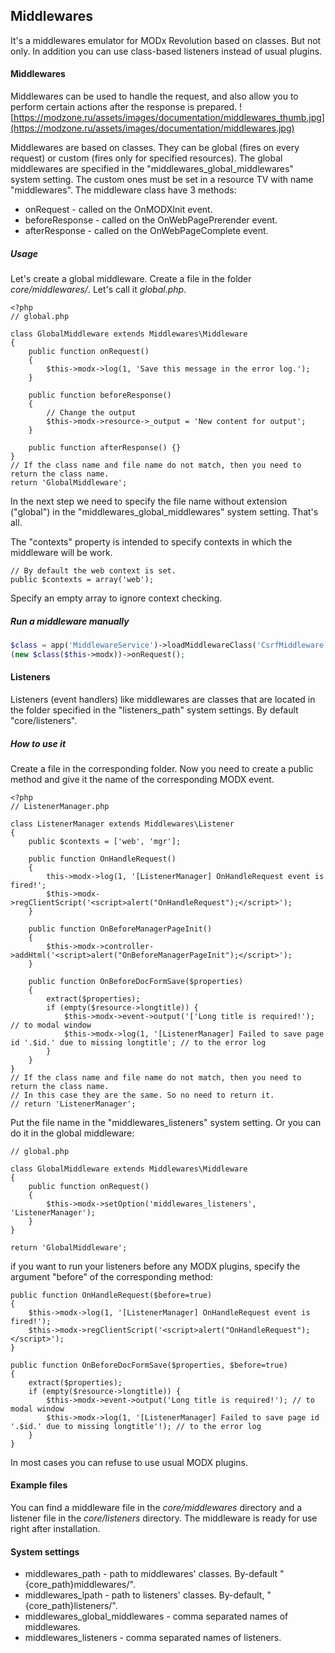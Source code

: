 ## Middlewares

It's a middlewares emulator for MODx Revolution based on classes. But not only. In addition you can use class-based listeners instead of usual plugins.

#### Middlewares
Middlewares can be used to handle the request, and also allow you to perform certain actions after the response is prepared.
![https://modzone.ru/assets/images/documentation/middlewares_thumb.jpg](https://modzone.ru/assets/images/documentation/middlewares.jpg)

Middlewares are based on classes. They can be global (fires on every request) or custom (fires only for specified resources). The global middlewares are specified in the "middlewares_global_middlewares" system setting. The custom ones must be set in a resource TV with name "middlewares".
The middleware class have 3 methods:
- onRequest - called on the OnMODXInit event.
- beforeResponse - called on the OnWebPagePrerender event.
- afterResponse - called on the OnWebPageComplete event.

##### Usage
Let's create a global middleware. Create a file in the folder *core/middlewares/*. Let's call it *global.php*. 
```$php
<?php 
// global.php

class GlobalMiddleware extends Middlewares\Middleware
{
    public function onRequest() 
    {
        $this->modx->log(1, 'Save this message in the error log.');
    }

    public function beforeResponse() 
    {
        // Change the output
        $this->modx->resource->_output = 'New content for output';
    }

    public function afterResponse() {}
}
// If the class name and file name do not match, then you need to return the class name.
return 'GlobalMiddleware';
```
In the next step we need to specify the file name without extension ("global") in the "middlewares_global_middlewares" system setting. That's all.
 
The "contexts" property is intended to specify contexts in which the middleware will be work.
```$php
// By default the web context is set.
public $contexts = array('web');
```
Specify an empty array to ignore context checking.

##### Run a middleware manually
```php
$class = app('MiddlewareService')->loadMiddlewareClass('CsrfMiddleware');
(new $class($this->modx))->onRequest();
```

#### Listeners
Listeners (event handlers) like middlewares are classes that are located in the folder specified in the "listeners_path" system settings. By default "core/listeners".

##### How to use it
Create a file in the corresponding folder. Now you need to create a public method and give it the name of the corresponding MODX event.
```$php
<?php
// ListenerManager.php

class ListenerManager extends Middlewares\Listener
{
    public $contexts = ['web', 'mgr'];
	
    public function OnHandleRequest() 
    {
        this->modx->log(1, '[ListenerManager] OnHandleRequest event is fired!';
        $this->modx->regClientScript('<script>alert("OnHandleRequest");</script>');
    }
    
	public function OnBeforeManagerPageInit()
    {
        $this->modx->controller->addHtml('<script>alert("OnBeforeManagerPageInit");</script>');
    }
    
    public function OnBeforeDocFormSave($properties) 
    {
        extract($properties);
        if (empty($resource->longtitle)) {
            $this->modx->event->output('['Long title is required!'); // to modal window
            $this->modx->log(1, '[ListenerManager] Failed to save page id '.$id.' due to missing longtitle'; // to the error log
        }
    }
}
// If the class name and file name do not match, then you need to return the class name.
// In this case they are the same. So no need to return it.
// return 'ListenerManager';
```
Put the file name in the "middlewares_listeners" system setting. Or you can do it in the global middleware:
```$php
// global.php

class GlobalMiddleware extends Middlewares\Middleware
{
    public function onRequest() 
    {
        $this->modx->setOption('middlewares_listeners', 'ListenerManager');
    }
}

return 'GlobalMiddleware';
```
if you want to run your listeners before any MODX plugins, specify the argument "before" of the corresponding method:
```$php
public function OnHandleRequest($before=true) 
{
    $this->modx->log(1, '[ListenerManager] OnHandleRequest event is fired!');
    $this->modx->regClientScript('<script>alert("OnHandleRequest");</script>');
}
    
public function OnBeforeDocFormSave($properties, $before=true) 
{
    extract($properties);
    if (empty($resource->longtitle)) {
        $this->modx->event->output('Long title is required!'); // to modal window
        $this->modx->log(1, '[ListenerManager] Failed to save page id '.$id.' due to missing longtitle'!); // to the error log
    }
}
```
In most cases you can refuse to use usual MODX plugins.

#### Example files 
You can find a middleware file in the *core/middlewares* directory and a listener file in the *core/listeners* directory. The middleware is ready for use right after installation.

#### System settings
- middlewares_path - path to middlewares' classes. By-default "{core_path}middlewares/".
- middlewares_lpath	- path to listeners' classes. By-default, "{core_path}listeners/".
- middlewares_global_middlewares - comma separated names of middlewares.
- middlewares_listeners	- comma separated names of listeners.